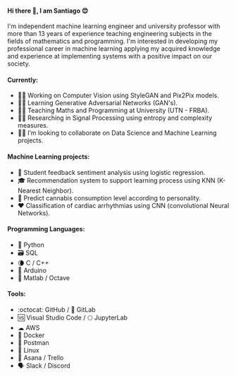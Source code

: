 #### Hi there 👋, I am Santiago 😊

I'm independent machine learning engineer and university professor with more than 13 years of experience teaching engineering subjects in the fields of mathematics and programming. I'm interested in developing my professional career in machine learning applying my acquired knowledge and experience at implementing systems with a positive impact on our society.

#### Currently:

-  👨‍💻 Working on Computer Vision using StyleGAN and Pix2Pix models.
-  👨‍🎓 Learning Generative Adversarial Networks (GAN's).  
-  👨‍🏫 Teaching Maths and Programming at University (UTN - FRBA).
-  👨‍🔬 Researching in Signal Processing using entropy and complexity measures.
-  🕵️‍♂️ I’m looking to collaborate on Data Science and Machine Learning projects.


#### Machine Learning projects:

-  📝 Student feedback sentiment analysis using logistic regression.
-  🎓 Recommendation system to support learning process using KNN (K-Nearest Neighbor).
-  🍁 Predict cannabis consumption level according to personality.
-  ❤ Classification of cardiac arrhythmias using CNN (convolutional Neural Networks).


#### Programming Languages: 

-  🐍 Python 
-  🗃️ SQL
-  :waning_crescent_moon: C / C++
-  🤖 Arduino
-  📐 Matlab / Octave


#### Tools:

-  :octocat: GitHub /  🦊 GitLab
-  🆚 Visual Studio Code /  🌕 JupyterLab
-  ☁ AWS
-  :whale: Docker
-  :postbox: Postman
-  🐧 Linux
-  📅 Asana / Trello
-  🗣️ Slack / Discord
